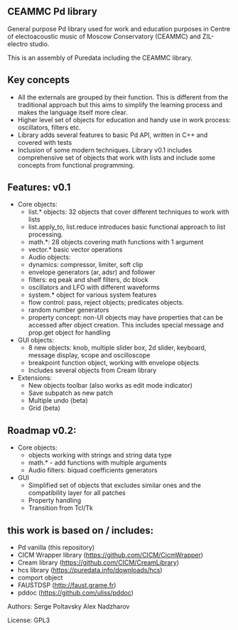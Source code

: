 CEAMMC Pd library
-----------------

General purpose Pd library used for work and education purposes in Centre of electoacoustic music of Moscow Conservatory (CEAMMC) and ZIL-electro studio.

This is an assembly of Puredata including the CEAMMC library.

Key concepts
------------

   - All the externals are grouped by their function. This is different from the traditional approach but this aims to simplify the learning process and makes the language itself more clear.
   - Higher level set of objects for education and handy use in work process: oscillators, filters etc.
   - Library adds several features to basic Pd API, written in C++ and covered with tests
   - Inclusion of some modern techniques. Library v0.1 includes comprehensive set of objects that work with lists and include some concepts from functional programming.
   

Features: v0.1
--------------

 * Core objects:
   - list.* objects: 32 objects that cover different techniques to work with lists
   - list.apply_to, list.reduce introduces basic functional approach to list processing.
   - math.*: 28 objects covering math functions with 1 argument
   - vector.* basic vector operations
   - Audio objects: 
	+ dynamics: compressor, limiter, soft clip
	+ envelope generators (ar, adsr) and follower
	+ filters: eq peak and shelf filters, dc block
	+ oscillators and LFO with different waveforms
   - system.* object for various system features
   - flow control: pass, reject objects; predicates objects.
   - random number generators
   - property concept: non-UI objects may have properties that can be accessed after object creation. This includes special message and prop.get object for handling
 * GUI objects:
   - 8 new objects: knob, multiple slider box, 2d slider, keyboard, message display, scope and oscilloscope
   - breakpoint function object, working with envelope objects
   - Includes several objects from Cream library
 * Extensions:
   - New objects toolbar (also works as edit mode indicator)
   - Save subpatch as new patch
   - Multiple undo (beta)
   - Grid (beta)

Roadmap v0.2:
-------------

 * Core objects: 
   - objects working with strings and string data type
   - math.* - add functions with multiple arguments
   - Audio filters: biquad coefficients generators
 * GUI
   - Simplified set of objects that excludes similar ones and the compatibility layer for all patches
   - Property handling
   - Transition from Tcl/Tk

this work is based on / includes:
---------------------------------
   - Pd vanilla (this repository)
   - CICM Wrapper library (https://github.com/CICM/CicmWrapper)
   - Cream library (https://github.com/CICM/CreamLibrary)
   - hcs library (https://puredata.info/downloads/hcs)
   - comport object 
   - FAUSTDSP (http://faust.grame.fr)
   - pddoc (https://github.com/uliss/pddoc)


Authors: 
Serge Poltavsky
Alex Nadzharov

License:
GPL3


